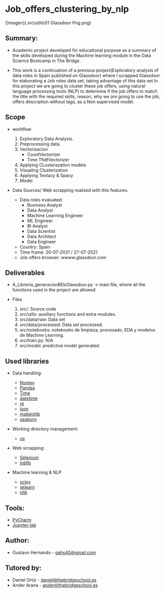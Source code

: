 # Job_offers_clustering_by_nlp
![imagen](.src\utils\01 Glassdoor Png.png)

## Summary:  
* Academic project developed for educational purpose as a summary of the skills developed during the Machine learning module in the Data Science Bootcamp in The Bridge. 

* This work is a continuation of a previous project(Exploratory analysis of data roles in Spain published on Glassdoor) where I scrapped Glassdoor for elaborating a Job roles data set, taking advantage of this data set In this project we are going to cluster these job offers, using natural language processing tools (NLP) to determine if the job offers to match the title with the required skills,  reason, why we are going to use the job, offers description without tags, as a Non supervised model. 

## Scope
* workflow
    1. Exploratory Data Analysis.
    2. Preprocessing data. 
    3. Vectorizacion 
        * CountVectorizer
        * Time TfidfVectorizer
    4. Applying CLusterazation models
    5. Visualing Clusterization
    6. Applying Textacy & Spacy
    7. Model
    
* Data Sources/ Web scrapping realized with this features. 
    * Data roles evaluated:
        * Business Analyst
        * Data Analyst
        * Machine Learning Engineer
        * ML Engineer
        * BI Analyst
        * Data Scientist
        * Data Architect
        * Data Engineer
    * Country: Spain 
    * Time frame: 20-07-2021 / 27-07-2021   
    * Job offers browser:  wwww.glassdoor.com 

## Deliverables
* A_Libreria_generacionBDsGlassdoor.py -> main file, where all the functions used in the project are allowed 
    
* Files
    1. src/: Source code
    2. src/utils: auxiliary functions and extra modules. 
    3. src/data/raw: Data set
    4. src/data/processed: Data set processed. 
    5. src/notebooks: notebooks de limpieza, procesado, EDA y modelos de Machine Learning.
    6. src/train.py: N/A
    7. src/model: predictive model generated. 
   
## Used libraries
* Data handling: 
    * [Numpy](https://numpy.org/doc/)  
    * [Pandas](https://numpy.org/doc/)
    * [Time](https://docs.python.org/3/library/time.html)
    * [datetime](https://docs.python.org/3/library/datetime.html)
    * [re](https://docs.python.org/3/library/re.html)
    * [json](https://docs.python.org/3/library/json.html)
    * [matplotlib](https://matplotlib.org/stable/api/_as_gen/matplotlib.pyplot.html)
    * [seaborn](https://seaborn.pydata.org/)   

* Working directory management: 
    * [os](https://docs.python.org/3/library/os.html)

* Web scrapping: 
    * [Selenium](https://www.selenium.dev/)
    * [joblib](https://joblib.readthedocs.io/en/latest/)
 
    
* Machine learning & NLP
    * [scipy](https://www.selenium.dev/)
    * [sklearn](https://scikit-learn.org/stable/index.html)
    * [nltk](https://www.nltk.org/)


## Tools: 
* [PyCharm](https://www.jetbrains.com/pycharm/)
* [Jupyter-lab](https://jupyter.org/)

## Author:
* Gustavo Hernando - <gahs40@gmail.com>

## Tutored by:
* Daniel Ortiz - <daniel@thebridgeschool.es>
* Ander Arana - <ander@thebridgeschool.es>
